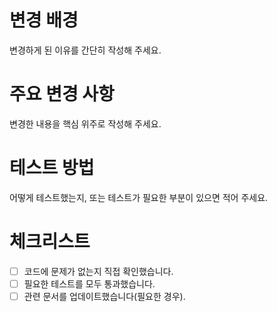 # 변경 배경
변경하게 된 이유를 간단히 작성해 주세요.

# 주요 변경 사항
변경한 내용을 핵심 위주로 작성해 주세요.

# 테스트 방법
어떻게 테스트했는지, 또는 테스트가 필요한 부분이 있으면 적어 주세요.

# 체크리스트
- [ ] 코드에 문제가 없는지 직접 확인했습니다.
- [ ] 필요한 테스트를 모두 통과했습니다.
- [ ] 관련 문서를 업데이트했습니다(필요한 경우).
